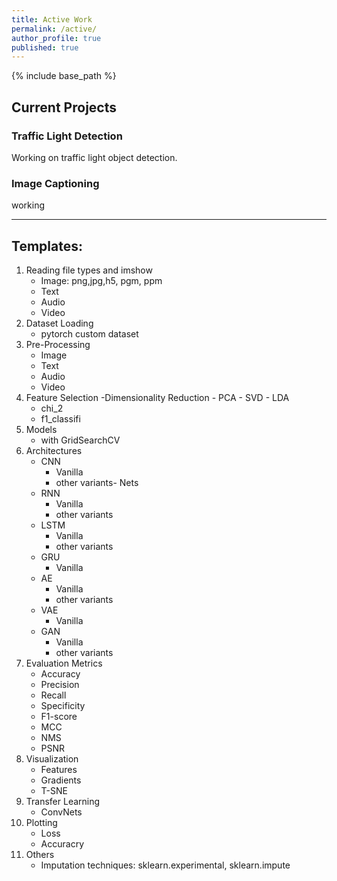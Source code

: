 ```yaml
---
title: Active Work
permalink: /active/
author_profile: true
published: true
---
```


{% include base_path %}

## __Current Projects__
### Traffic Light Detection
Working on traffic light object detection.

### Image Captioning
working

-----------------------------------------------------------------------------------

## Templates:
1. Reading file types and imshow
	- Image: png,jpg,h5, pgm, ppm
	- Text
	- Audio
	- Video
2. Dataset Loading
	- pytorch custom dataset
3. Pre-Processing
	- Image
	- Text
	- Audio
	- Video
4. Feature Selection
	-Dimensionality Reduction
		- PCA
		- SVD
		- LDA
	- chi_2
	- f1_classifi
5. Models
	- with GridSearchCV
6. Architectures
	- CNN
		- Vanilla
		- other variants- Nets
	- RNN
		- Vanilla
		- other variants
	- LSTM
		- Vanilla
		- other variants
	- GRU
		- Vanilla
	- AE
		- Vanilla
		- other variants
	- VAE
		- Vanilla
	- GAN
		- Vanilla
		- other variants
7. Evaluation Metrics
	- Accuracy
	- Precision
	- Recall
	- Specificity
	- F1-score
	- MCC
	- NMS
	- PSNR
8. Visualization
	- Features
	- Gradients
	- T-SNE
9. Transfer Learning
	- ConvNets
10. Plotting
	- Loss
	- Accuracry
11. Others
	- Imputation techniques: sklearn.experimental, sklearn.impute
